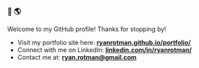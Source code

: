 ### 👋 🌎

Welcome to my GitHub profile! Thanks for stopping by!

- Visit my portfolio site here: [**ryanrotman.github.io/portfolio/**](https://ryanrotman.github.io/portfolio/)
- Connect with me on LinkedIn: [**linkedin.com/in/ryanrotman/**](https://www.linkedin.com/in/ryanrotman/)
- Contact me at: [**ryan.rotman@gmail.com**](mailto:ryan.rotman@gmail.com)

<!--
**ryanrotman/ryanrotman** is a ✨ _special_ ✨ repository because its `README.md` (this file) appears on your GitHub profile.

Here are some ideas to get you started:

- 🔭 I’m currently working on ...
- 🌱 I’m currently learning ...
- 👯 I’m looking to collaborate on ...
- 🤔 I’m looking for help with ...
- 💬 Ask me about ...
- 📫 How to reach me: ...
- 😄 Pronouns: ...
- ⚡ Fun fact: ...
-->
